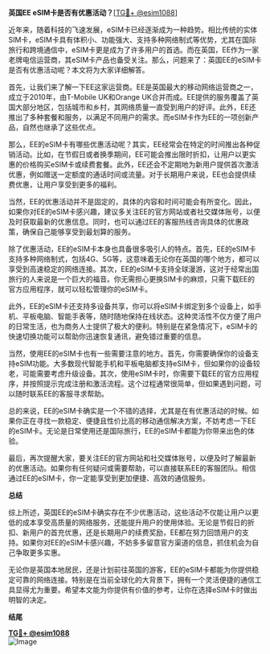 **英国EE eSIM卡是否有优惠活动？**[[TG💪+ @esim1088](https://t.me/s/esim1088)]

近年来，随着科技的飞速发展，eSIM卡已经逐渐成为一种趋势。相比传统的实体SIM卡，eSIM卡具有体积小、功能强大、支持多种网络制式等优势，尤其在国际旅行和跨境通信中，eSIM卡更是成为了许多用户的首选。而在英国，EE作为一家老牌电信运营商，其eSIM卡产品也备受关注。那么，问题来了：英国EE的eSIM卡是否有优惠活动呢？本文将为大家详细解答。

首先，让我们来了解一下EE这家运营商。EE是英国最大的移动网络运营商之一，成立于2010年，由T-Mobile UK和Orange UK合并而成。EE提供的服务覆盖了英国大部分地区，包括城市和乡村，其网络质量一直受到用户的好评。此外，EE还推出了多种套餐和服务，以满足不同用户的需求。而eSIM卡作为EE的一项创新产品，自然也继承了这些优点。

那么，EE的eSIM卡有哪些优惠活动呢？其实，EE经常会在特定的时间推出各种促销活动。比如，在节假日或者换季期间，EE可能会推出限时折扣，让用户以更实惠的价格购买eSIM卡或续费套餐。此外，EE还会不定期地为新用户提供首次激活优惠，例如赠送一定额度的通话时间或流量。对于长期用户来说，EE也会提供续费优惠，让用户享受到更多的福利。

当然，EE的优惠活动并不是固定的，具体的内容和时间可能会有所变化。因此，如果你对EE的eSIM卡感兴趣，建议多关注EE的官方网站或者社交媒体账号，以便及时获取最新的优惠信息。同时，也可以通过EE的客服热线咨询具体的优惠政策，确保自己能够享受到最划算的服务。

除了优惠活动，EE的eSIM卡本身也具备很多吸引人的特点。首先，EE的eSIM卡支持多种网络制式，包括4G、5G等，这意味着无论你在英国的哪个地方，都可以享受到高速稳定的网络连接。其次，EE的eSIM卡支持全球漫游，这对于经常出国旅行的人来说是一个巨大的福音。你无需担心更换SIM卡的麻烦，只需下载EE的官方应用程序，就可以轻松管理你的eSIM卡。

此外，EE的eSIM卡还支持多设备共享，你可以将eSIM卡绑定到多个设备上，如手机、平板电脑、智能手表等，随时随地保持在线状态。这种灵活性不仅方便了用户的日常生活，也为商务人士提供了极大的便利。特别是在紧急情况下，eSIM卡的快速切换功能可以帮助你迅速恢复通讯，避免错过重要的信息。

当然，使用EE的eSIM卡也有一些需要注意的地方。首先，你需要确保你的设备支持eSIM功能。大多数现代智能手机和平板电脑都支持eSIM卡，但如果你的设备较老，可能需要考虑升级设备。其次，使用eSIM卡时，你需要下载EE的官方应用程序，并按照提示完成注册和激活流程。这个过程通常很简单，但如果遇到问题，可以随时联系EE的客服寻求帮助。

总的来说，EE的eSIM卡确实是一个不错的选择，尤其是在有优惠活动的时候。如果你正在寻找一款稳定、便捷且性价比高的移动通信解决方案，不妨考虑一下EE的eSIM卡。无论是日常使用还是国际旅行，EE的eSIM卡都能为你带来出色的体验。

最后，再次提醒大家，要关注EE的官方网站和社交媒体账号，以便及时了解最新的优惠活动。如果你有任何疑问或需要帮助，可以直接联系EE的客服团队。相信通过EE的eSIM卡，你一定能享受到更加便捷、高效的通信服务。

**总结**

综上所述，英国EE的eSIM卡确实存在不少优惠活动，这些活动不仅能让用户以更低的成本享受高质量的网络服务，还能提升用户的使用体验。无论是节假日的折扣、新用户的首充优惠，还是长期用户的续费奖励，EE都在努力回馈用户的支持。如果你对EE的eSIM卡感兴趣，不妨多多留意官方渠道的信息，抓住机会为自己争取更多实惠。

无论你是英国本地居民，还是计划前往英国的游客，EE的eSIM卡都能为你提供稳定可靠的网络连接。特别是在当前全球化的大背景下，拥有一个灵活便捷的通信工具显得尤为重要。希望本文能为你提供有价值的参考，让你在选择eSIM卡时做出明智的决定。

**结尾**

**[TG💪+ @esim1088](https://t.me/s/esim1088)**  
![Image](https://i.postimg.cc/4NQfJmqS/Snipaste-2025-05-13-00-14-12.png)
